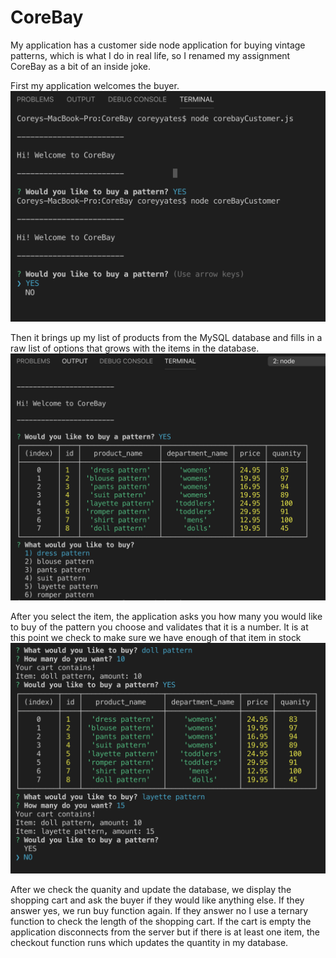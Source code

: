 # CoreBay
My application has a customer side node application for buying vintage patterns, which is what I do in real life, so I renamed my assignment CoreBay as a bit of an inside joke.

First my application welcomes the buyer.
![product-list](images/Screenshot%202019-05-12%2019.03.16.png)

Then it brings up my list of products from the MySQL database and fills in a raw list of options that grows with the items in the database.
![product-list](images/Screenshot%202019-05-12%2019.04.43.png)

After you select the item, the application asks you how many you would like to buy of the pattern you choose and validates that it is a number. It is at this point we check to make sure we have enough of that item in stock
![product-list](images/Screenshot%202019-05-12%2019.06.37.png)

After we check the quanity and update the database, we display the shopping cart and ask the buyer if they would like anything else.  If they answer yes, we run buy function again. If they answer no I use a ternary function to check the length of the shopping cart.  If the cart is empty the application disconnects from the server but if there is at least one item, the checkout function runs which updates the quantity in my database.
